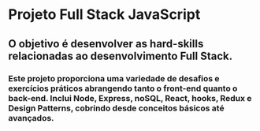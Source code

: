 # Projeto Full Stack JavaScript

## O objetivo é desenvolver as hard-skills relacionadas ao desenvolvimento Full Stack.

### Este projeto proporciona uma variedade de desafios e exercícios práticos abrangendo tanto o front-end quanto o back-end. Inclui Node, Express, noSQL, React, hooks, Redux e Design Patterns, cobrindo desde conceitos básicos até avançados. 